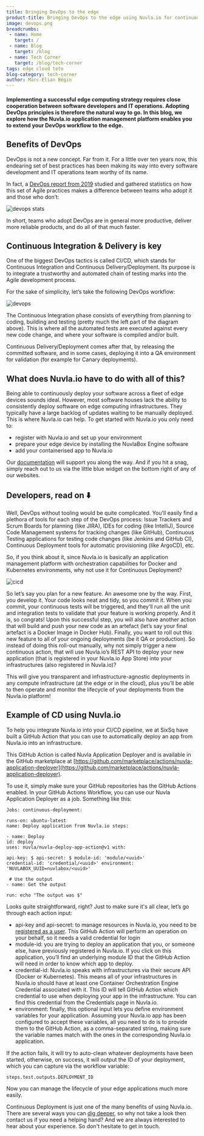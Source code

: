 ```yaml
---
title: Bringing DevOps to the edge
product-title: Bringing DevOps to the edge using Nuvla.io for continuous deployment
image: devops.png
breadcrumbs:
 - name: Home
   target: /
 - name: Blog
   target: /blog
 - name: Tech Corner
   target: /blog/tech-corner
tags: edge cloud toto
blog-category: tech-corner
author: Marc-Elian Bégin
---
```


#### Implementing a successful edge computing strategy requires close cooperation between software developers and IT operations.  Adopting DevOps principles is therefore the natural way to go. In this blog, we explore how the Nuvla.io application management platform enables you to extend your DevOps workflow to the edge.


## Benefits of DevOps 

DevOps is not a new concept. Far from it. For a little over ten years now, this endearing set of best practices has been making its way into every software development and IT operations team worthy of its name.

In fact, a [DevOps report from 2019](https://cloud.google.com/devops/state-of-devops/) studied and gathered statistics on how this set of Agile practices makes a difference between teams who adopt it and those who don’t:

![devops stats](/assets/img/blog/devopsstats.png)

In short, teams who adopt DevOps are in general more productive, deliver more reliable products, and do all of that much faster.

## Continuous Integration & Delivery is key

One of the biggest DevOps tactics is called CI/CD, which stands for Continuous Integration and Continuous Delivery/Deployment. Its purpose is to integrate a trustworthy and automated chain of testing marks into the Agile development process.

For the sake of simplicity, let’s take the following DevOps workflow:

![devops](/assets/img/blog/devops2.jpeg)


The Continuous Integration phase consists of everything from planning to coding, building and testing (pretty much the left part of the diagram above). This is where all the automated tests are executed against every new code change, and where your software is compiled and/or built.

Continuous Delivery/Deployment comes after that, by releasing the committed software, and in some cases, deploying it into a QA environment for validation (for example for Canary deployments). 

## What does Nuvla.io have to do with all of this?

Being able to continuously deploy your software across a fleet of edge devices sounds ideal. However, most software houses lack the ability to consistently deploy software on edge computing infrastructures. They typically have a large backlog of updates waiting to be manually deployed. This is where Nuvla.io can help. To get started with Nuvla.io you only need to:

- register with Nuvla.io and set up your environment 
- prepare your edge device by installing the NuvlaBox Engine software
- add your containerised app to Nuvla.io

Our [documentation](https://docs.nuvla.io/) will support you along the way. And if you hit a snag, simply reach out to us via the little blue widget on the bottom right of any of our websites.

## Developers, read on ⬇️

Well, DevOps without tooling would be quite complicated. You’ll easily find a plethora of tools for each step of the DevOps process: Issue Trackers and Scrum Boards for planning (like JIRA), IDEs for coding (like IntelliJ), Source Code Management systems for tracking changes (like GitHub), Continuous Testing applications for testing code changes (like Jenkins and GitHub CI), Continuous Deployment tools for automatic provisioning (like ArgoCD), etc.

So, if you think about it, since Nuvla.io is basically an application management platform with orchestration capabilities for Docker and Kubernetes environments, why not use it for Continuous Deployment?

![cicd](/assets/img/blog/nuvlacicd.png)

So let’s say you plan for a new feature. An awesome one by the way. First, you develop it. Your code looks neat and tidy, so you commit it. When you commit, your continuous tests will be triggered, and they’ll run all the unit and integration tests to validate that your feature is working properly. And it is, so congrats! Upon this successful step, you will also have another action that will build and push your new code as an artefact (let’s say your final artefact is a Docker Image in Docker Hub). Finally, you want to roll out this new feature to all of your ongoing deployments (be it QA or production). So instead of doing this roll-out manually, why not simply trigger a new continuous action, that will use Nuvla.io’s REST API to deploy your new application (that is registered in your Nuvla.io App Store) into your infrastructures (also registered in Nuvla.io)?

This will give you transparent and infrastructure-agnostic deployments in any compute infrastructure (at the edge or in the cloud), plus you’ll be able to then operate and monitor the lifecycle of your deployments from the Nuvla.io platform!

## Example of CD using Nuvla.io

To help you integrate Nuvla.io into your CI/CD pipeline, we at SixSq have built a GitHub Action that you can use to automatically deploy an app from Nuvla.io into an infrastructure.

This GitHub Action is called Nuvla Application Deployer and is available in the GitHub marketplace at [https://github.com/marketplace/actions/nuvla-application-deployer](https://github.com/marketplace/actions/nuvla-application-deployer).

To use it, simply make sure your GitHub repositories has the GitHub Actions enabled. In your GitHub Actions Workflow, you can use our Nuvla Application Deployer as a job. Something like this:



```
Jobs: continuous-deployment: 

runs-on: ubuntu-latest
name: Deploy application from Nuvla.io steps: 

- name: Deploy
id: deploy
uses: nuvla/nuvla-deploy-app-action@v1 with: 

api-key: $ api-secret: $ module-id: 'module/<uuid>'
credential-id: 'credential/<uuid>' environment: 'NUVLABOX_UUID=nuvlabox/<uuid>' 

 # Use the output
- name: Get the output 

run: echo "The output was $"  
```



Looks quite straightforward, right? Just to make sure it's all clear, let’s go through each action input:

- api-key and api-secret: to manage resources in Nuvla.io, you need to be [registered as a user](https://nuvla.io/ui/sign-up). This GitHub Action will perform an operation on your behalf, so it needs a valid credential for login
- module-id: you are trying to deploy an application that you, or someone else, have previously registered in Nuvla.io. If you click on this application, you’ll find an underlying module ID that the GitHub Action will need in order to know which app to deploy.
- credential-id: Nuvla.io speaks with infrastructures via their secure API (Docker or Kubernetes). This means all of your infrastructures in Nuvla.io should have at least one Container Orchestration Engine Credential associated with it. This ID will tell GitHub Action which credential to use when deploying your app in the infrastructure. You can find this credential from the Credentials page in Nuvla.io.
- environment: finally, this optional input lets you define environment variables for your application. Assuming your Nuvla.io app has been configured to accept these variables, all you need to do is to provide them to the GitHub Action, as a comma-separated string, making sure the variable names match with the ones in the corresponding Nuvla.io application.

If the action fails, it will try to auto-clean whatever deployments have been started, otherwise, on success, it will output the ID of your deployment, which you can capture via the workflow variable:

```
steps.test.outputs.DEPLOYMENT_ID 
```

Now you can manage the lifecycle of your edge applications much more easily.

Continuous Deployment is just one of the many benefits of using Nuvla.io.  There are several ways you can [dig deeper](https://nuvla.io/getting-started), so why not take a look then contact us if you need a helping hand? And we are always interested to hear about your experience. So don't hesitate to get in touch.